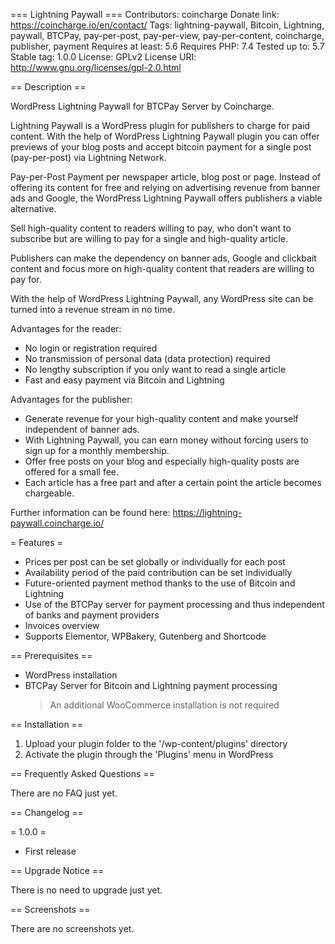 === Lightning Paywall ===
Contributors: coincharge
Donate link: https://coincharge.io/en/contact/
Tags: lightning-paywall, Bitcoin, Lightning, paywall, BTCPay, pay-per-post, pay-per-view, pay-per-content, coincharge, publisher, payment
Requires at least: 5.6
Requires PHP: 7.4
Tested up to: 5.7
Stable tag: 1.0.0
License: GPLv2
License URI: http://www.gnu.org/licenses/gpl-2.0.html

== Description ==

WordPress Lightning Paywall for BTCPay Server by Coincharge.

Lightning Paywall is a WordPress plugin for publishers to charge for paid content. With the help of WordPress Lightning Paywall plugin you can offer previews of your blog posts and accept bitcoin payment for a single post (pay-per-post) via Lightning Network.

Pay-per-Post
Payment per newspaper article, blog post or page. Instead of offering its content for free and relying on advertising revenue from banner ads and Google, the WordPress Lightning Paywall offers publishers a viable alternative.

Sell high-quality content to readers willing to pay, who don’t want to subscribe but are willing to pay for a single and high-quality article.

Publishers can make the dependency on banner ads, Google and clickbait content and focus more on high-quality content that readers are willing to pay for.

With the help of WordPress Lightning Paywall, any WordPress site can be turned into a revenue stream in no time.

Advantages for the reader:

- No login or registration required
- No transmission of personal data (data protection) required
- No lengthy subscription if you only want to read a single article
- Fast and easy payment via Bitcoin and Lightning

Advantages for the publisher:

- Generate revenue for your high-quality content and make yourself independent of banner ads.
- With Lightning Paywall, you can earn money without forcing users to sign up for a monthly membership.
- Offer free posts on your blog and especially high-quality posts are offered for a small fee.
- Each article has a free part and after a certain point the article becomes chargeable.

Further information can be found here: https://lightning-paywall.coincharge.io/

= Features =

- Prices per post can be set globally or individually for each post
- Availability period of the paid contribution can be set individually
- Future-oriented payment method thanks to the use of Bitcoin and Lightning
- Use of the BTCPay server for payment processing and thus independent of banks and payment providers
- Invoices overview
- Supports Elementor, WPBakery, Gutenberg and Shortcode

== Prerequisites ==

- WordPress installation
- BTCPay Server for Bitcoin and Lightning payment processing
  > An additional WooCommerce installation is not required

== Installation ==

1. Upload your plugin folder to the '/wp-content/plugins' directory
2. Activate the plugin through the 'Plugins' menu in WordPress

== Frequently Asked Questions ==

There are no FAQ just yet.

== Changelog ==

= 1.0.0 =

- First release

== Upgrade Notice ==

There is no need to upgrade just yet.

== Screenshots ==

There are no screenshots yet.
